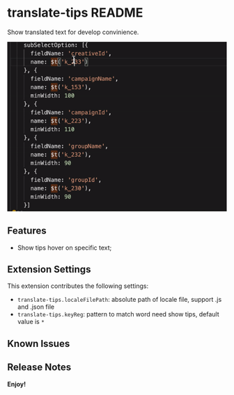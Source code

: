 # translate-tips README

Show translated text for develop convinience.

![](images/usage.gif)
## Features

* Show tips hover on specific text;



## Extension Settings


This extension contributes the following settings:

* `translate-tips.localeFilePath`: absolute path of locale file, support .js and .json file
* `translate-tips.keyReg`: pattern to match word need show tips, default value is `*`

## Known Issues


## Release Notes


**Enjoy!**
